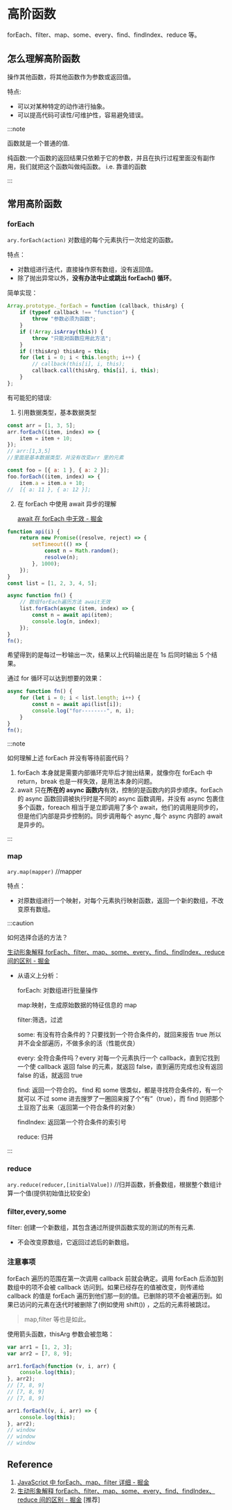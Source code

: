 # 高阶函数

forEach、filter、map、some、every、find、findIndex、reduce 等。

## 怎么理解高阶函数

操作其他函数，将其他函数作为参数或返回值。

特点:

- 可以对某种特定的动作进行抽象。
- 可以提高代码可读性/可维护性，容易避免错误。

:::note

函数就是一个普通的值.

纯函数:一个函数的返回结果只依赖于它的参数，并且在执行过程里面没有副作用，我们就把这个函数叫做纯函数。 i.e. 靠谱的函数

:::

## 常用高阶函数

### forEach

`ary.forEach(action)` 对数组的每个元素执行一次给定的函数。

特点：

- 对数组进行迭代，直接操作原有数组，没有返回值。
- 除了抛出异常以外，**没有办法中止或跳出 forEach() 循环**。

简单实现：

```js
Array.prototype._forEach = function (callback, thisArg) {
	if (typeof callback !== "function") {
		throw "参数必须为函数";
	}
	if (!Array.isArray(this)) {
		throw "只能对函数应用此方法";
	}
	if (!thisArg) thisArg = this;
	for (let i = 0; i < this.length; i++) {
		// callback(this[i], i, this);
		callback.call(thisArg, this[i], i, this);
	}
};
```

有可能犯的错误:

1. 引用数据类型，基本数据类型

```js
const arr = [1, 3, 5];
arr.forEach((item, index) => {
	item = item + 10;
});
// arr:[1,3,5]
//里面是基本数据类型，并没有改变arr 里的元素

const foo = [{ a: 1 }, { a: 2 }];
foo.forEach((item, index) => {
	item.a = item.a + 10;
//  [{ a: 11 }, { a: 12 }];
```

2. 在 forEach 中使用 await 异步的理解

   [await 在 forEach 中无效 - 掘金](https://juejin.cn/post/6999795230430461966#heading-4)

```js
function api(i) {
	return new Promise((resolve, reject) => {
		setTimeout(() => {
			const n = Math.random();
			resolve(n);
		}, 1000);
	});
}
const list = [1, 2, 3, 4, 5];

async function fn() {
	// 数组forEach遍历方法 await无效
	list.forEach(async (item, index) => {
		const n = await api(item);
		console.log(n, index);
	});
}
fn();
```

希望得到的是每过一秒输出一次，结果以上代码输出是在 1s 后同时输出 5 个结果。

通过 for 循环可以达到想要的效果：

```js
async function fn() {
	for (let i = 0; i < list.length; i++) {
		const n = await api(list[i]);
		console.log("for--------", n, i);
	}
}
fn();
```

:::note

如何理解上述 forEach 并没有等待前面代码？

1. forEach 本身就是需要内部循环完毕后才抛出结果，就像你在 forEach 中 return，break 也是一样失效，是用法本身的问题。
2. await 只在**所在的 async 函数内**有效，控制的是函数内的异步顺序。forEach 的 async 函数回调被执行时是不同的 async 函数调用，并没有 async 包裹住多个函数，foreach 相当于是立即调用了多个 await，他们的调用是同步的，但是他们内部是异步控制的。同步调用每个 async ,每个 async 内部的 await 是异步的。

:::

### map

`ary.map(mapper)` //mapper

特点：

- 对原数组进行一个映射，对每个元素执行映射函数，返回一个新的数组，不改变原有数组。

:::caution

如何选择合适的方法？

[生动形象解释 forEach、filter、map、some、every、find、findIndex、reduce 间的区别 - 掘金](https://juejin.cn/post/6844903870154588168#heading-0)

- 从语义上分析：

  forEach: 对数组进行批量操作

  map:映射，生成原始数据的特征信息的 map

  filter:筛选，过滤

  some: 有没有符合条件的？只要找到一个符合条件的，就回来报告 true 所以并不会全部遍历，不做多余的活（性能优良）

  every: 全符合条件吗？every 对每一个元素执行一个 callback，直到它找到一个使 callback 返回 false 的元素，就返回 false，直到遍历完成也没有返回 false 的话，就返回 true

  find: 返回一个符合的。 find 和 some 很类似，都是寻找符合条件的，有一个就可以 不过 some 进去搜罗了一圈回来报了个“有”（true），而 find 则把那个土豆抱了出来（返回第一个符合条件的对象）

  findIndex: 返回第一个符合条件的索引号

  reduce: 归并

:::

### reduce

`ary.reduce(reducer,[initialValue])` //归并函数，折叠数组，根据整个数组计算一个值(提供初始值比较安全)

### filter,every,some

filter: 创建一个新数组，其包含通过所提供函数实现的测试的所有元素.

- 不会改变原数组，它返回过滤后的新数组。

### 注意事项

forEach 遍历的范围在第一次调用 callback 前就会确定。调用 forEach 后添加到数组中的项不会被 callback 访问到。如果已经存在的值被改变，则传递给 callback 的值是 forEach 遍历到他们那一刻的值。已删除的项不会被遍历到。如果已访问的元素在迭代时被删除了(例如使用 shift()) ，之后的元素将被跳过。

> map,filter 等也是如此。

使用箭头函数，thisArg 参数会被忽略：

```js
var arr1 = [1, 2, 3];
var arr2 = [7, 8, 9];

arr1.forEach(function (v, i, arr) {
	console.log(this);
}, arr2);
// [7, 8, 9]
// [7, 8, 9]
// [7, 8, 9]

arr1.forEach((v, i, arr) => {
	console.log(this);
}, arr2);
// window
// window
// window
```

## Reference

1. [JavaScript 中 forEach、map、filter 详细 - 掘金](https://juejin.cn/post/6844903807176933384#heading-2)
2. [生动形象解释 forEach、filter、map、some、every、find、findIndex、reduce 间的区别 - 掘金](https://juejin.cn/post/6844903870154588168#heading-0) [推荐]
